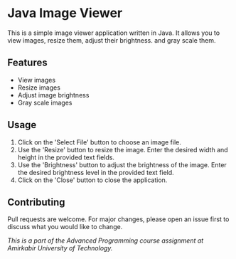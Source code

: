 
# Java Image Viewer  
  
This is a simple image viewer application written in Java. It allows you to view images, resize them, adjust their brightness. and gray scale them.
  
## Features  
  
- View images  
- Resize images  
- Adjust image brightness  
- Gray scale images
  
## Usage
1. Click on the 'Select File' button to choose an image file.
2. Use the 'Resize' button to resize the image. Enter the desired width and height in the provided text fields.
3. Use the 'Brightness' button to adjust the brightness of the image. Enter the desired brightness level in the provided text field.
4. Click on the 'Close' button to close the application.
## Contributing
Pull requests are welcome. For major changes, please open an issue first to discuss what you would like to change.

_This is a part of the Advanced Programming course assignment at Amirkabir University of Technology._
